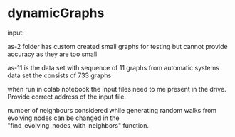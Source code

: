 # dynamicGraphs


input:

as-2 folder has custom created small graphs for testing but cannot provide accuracy as they are too small

as-11 is the data set with sequence of 11 graphs from automatic systems data set the consists of 733 graphs

when run in colab notebook the input files need to me present in the drive. Provide correct address of the input file. 



number of neighbours considered while generating random walks from evolving nodes can be changed in the 
"find_evolving_nodes_with_neighbors" function.
